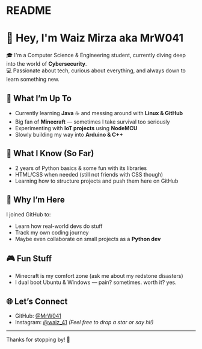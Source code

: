 # README
# 👋 Hey, I'm Waiz Mirza aka MrW041

🎓 I'm a Computer Science & Engineering student, currently diving deep into the world of **Cybersecurity**.  
💻 Passionate about tech, curious about everything, and always down to learn something new.

## 🚀 What I’m Up To
- Currently learning **Java** ☕ and messing around with **Linux & GitHub**
- Big fan of **Minecraft** — sometimes I take survival too seriously
- Experimenting with **IoT projects** using **NodeMCU**
- Slowly building my way into **Arduino & C++**

## 🧠 What I Know (So Far)
- 2 years of Python basics & some fun with its libraries
- HTML/CSS when needed (still not friends with CSS though)
- Learning how to structure projects and push them here on GitHub

## 🤝 Why I’m Here
I joined GitHub to:
- Learn how real-world devs do stuff
- Track my own coding journey
- Maybe even collaborate on small projects as a **Python dev**

## 🎮 Fun Stuff
- Minecraft is my comfort zone (ask me about my redstone disasters)
- I dual boot Ubuntu & Windows — pain? sometimes. worth it? yes.

## 🌐 Let’s Connect
- GitHub: [@MrW041](https://github.com/MrW041)
- Instagram: [@waiz_41](https://www.instagram.com/waiz_41/)
*(Feel free to drop a star or say hi!)*

---

Thanks for stopping by! 🚀
